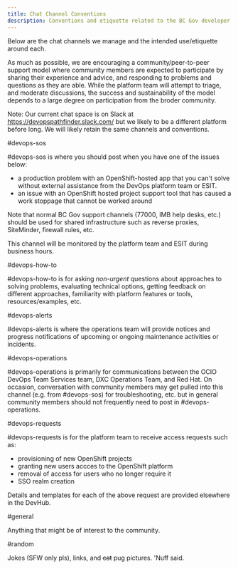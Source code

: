 ```yaml
---
title: Chat Channel Conventions
description: Conventions and etiquette related to the BC Gov developer chat platform. 
---
```


Below are the chat channels we manage and the intended use/etiquette around each.

As much as possible, we are encouraging a community/peer-to-peer support model where community members are expected to participate by sharing their experience and advice, and responding to problems and questions as they are able.  While the platform team will attempt to triage, and moderate discussions, the success and sustainability of the model depends to a large degree on participation from the broder community.

Note: Our current chat space is on Slack at https://devopspathfinder.slack.com/ but we likely to be a different platform before long.  We will likely retain the same channels and conventions.

#devops-sos

\#devops-sos is where you should post when you have one of the issues below:

 * a production problem with an OpenShift-hosted app that you can't solve without external assistance from the DevOps platform team or ESIT.
 * an issue with an OpenShift hosted project support tool that has caused a work stoppage that cannot be worked around

Note that normal BC Gov support channels (77000, IMB help desks, etc.) should be used for shared infrastructure such as reverse proxies, SiteMinder, firewall rules, etc.

This channel will be monitored by the platform team and ESIT during business hours.     

#devops-how-to

\#devops-how-to is for asking *non-urgent* questions about approaches to solving problems, evaluating technical options, getting feedback on different approaches, familiarity with platform features or tools, resources/examples, etc. 

#devops-alerts

\#devops-alerts is where the operations team will provide notices and progress notifications of upcoming or ongoing maintenance activities or incidents.  

#devops-operations

\#devops-operations is primarily for communications between the OCIO DevOps Team Services team, DXC Operations Team, and Red Hat.  On occasion, conversation with community members may get pulled into this channel (e.g. from #devops-sos) for troubleshooting, etc. but in general community members should not frequently need to post in #devops-operations.

#devops-requests

\#devops-requests is for the platform team to receive access requests such as:
 
 * provisioning of new OpenShift projects
 * granting new users accces to the OpenShift platform
 * removal of access for users who no longer require it
 * SSO realm creation
 
 Details and templates for each of the above request are provided elsewhere in the DevHub. 
 
#general 

Anything that might be of interest to the community.

#random 

Jokes (SFW only pls), links, and ~~cat~~ pug pictures. 'Nuff said.